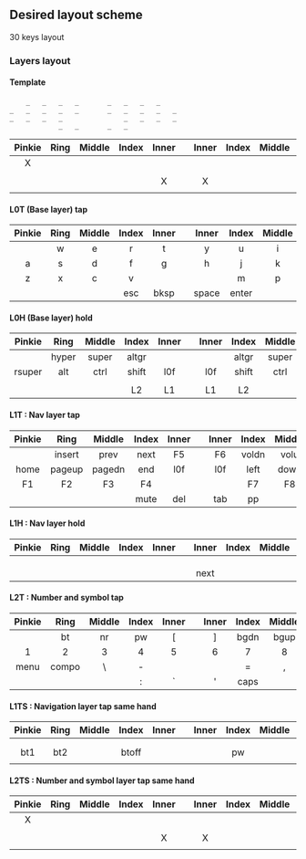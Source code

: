 <!-- vim: set nosmarttab noexpandtab tabstop=8 tw=0: -->

## Desired layout scheme

30 keys layout

### Layers layout

#### Template

```
	_	_	_	_		_	_	_	_
_	_	_	_	_		_	_	_	_	_
_	_	_	_	 		 	_	_	_	_
			_	_		_	_
```

|Pinkie	| Ring	|Middle	| Index	| Inner	|   	| Inner	| Index	|Middle	| Ring	|Pinkie	|
|:-----:|:-----:|:-----:|:-----:|:-----:|-------|:-----:|:-----:|:-----:|:-----:|:-----:|
|   X	|	|	|	|	|	|	|	|	|	|   X	|
|	|	|	|	|	|	|	|	|	|	|	|
|	|	|	|	|   X	|	|   X	|	|	|	|	|
|	|	|	|	|	|	|	|	|	|	|	|

#### L0T (Base layer) tap

|Pinkie	|Ring	|Middle	|Index	|Inner	|   	|Inner	|Index	|Middle	|Ring	|Pinkie	|
|:-----:|:-----:|:-----:|:-----:|:-----:|-------|:-----:|:-----:|:-----:|:-----:|:-----:|
|	|w	|e	|r	|t	|	|y	|u	|i	|o	|	|
|a	|s	|d	|f	|g	|	|h	|j	|k	|l	|n	|
|z	|x	|c	|v	| 	|	| 	|m	|p	|b	|q	|
|	|	|	|esc	|bksp	|	|space	|enter	|	|	|	|

#### L0H (Base layer) hold

|Pinkie	|Ring	|Middle	|Index	|Inner	|   	|Inner	|Index	|Middle	|Ring	|Pinkie	|
|:-----:|:-----:|:-----:|:-----:|:-----:|-------|:-----:|:-----:|:-----:|:-----:|:-----:|
|	|hyper	|super	|altgr	| 	|	| 	|altgr	|super	|hyper	|	|
|rsuper	|alt	|ctrl	|shift	|l0f	|	|l0f	|shift	|ctrl	|alt	|rsuper	|
|	|	|	|	| 	|	| 	|	|	|	|	|
|	|	|	|L2	|L1	|	|L1	|L2	|	|	|	|

#### L1T : Nav layer tap

|Pinkie	|Ring	|Middle	|Index	|Inner	|   	|Inner	|Index	|Middle	|Ring	|Pinkie	|
|:-----:|:-----:|:-----:|:-----:|:-----:|-------|:-----:|:-----:|:-----:|:-----:|:-----:|
|	|insert	|prev	|next	|F5	|	|F6	|voldn	|volu	|print	|	|
|home	|pageup	|pagedn	|end	|l0f	|	|l0f	|left	|down	|up	|right	|
|F1	|F2	|F3	|F4	| 	|	| 	|F7	|F8	|F9	|F10	|
|	|	|	|mute	|del	|	|tab	|pp	|	|	|	|

#### L1H : Nav layer hold

|Pinkie	|Ring	|Middle	|Index	|Inner	|   	|Inner	|Index	|Middle	|Ring	|Pinkie	|
|:-----:|:-----:|:-----:|:-----:|:-----:|-------|:-----:|:-----:|:-----:|:-----:|:-----:|
|	|       |	|       |       |	|       |       |       |       |	|
|       |       |	|       |       |	|       |       |       |       |       |
|       |       |	|       |       |	|       |       |       |       |       |
|	|	|	|   	|       |	|next	|       |       |       |       |

#### L2T : Number and symbol tap

|Pinkie	|Ring	|Middle	|Index	|Inner	|   	|Inner	|Index	|Middle	|Ring	|Pinkie	|
|:-----:|:-----:|:-----:|:-----:|:-----:|-------|:-----:|:-----:|:-----:|:-----:|:-----:|
|	|bt	|nr	|pw	| [	|       | ]     |bgdn	|bgup	|display|	|
|1	|2	|3	|4      |5	|	|6	|7	|8	|9	|0	|
|menu	|compo	|\	| -	|       |	|       | =	|,	|.	|/	|
|	|	|	|:	|\`	|	|'      |caps	|       |       |       |

#### L1TS : Navigation layer tap same hand

|Pinkie	| Ring	|Middle	| Index	| Inner	|   	| Inner	| Index	|Middle	| Ring	|Pinkie	|
|:-----:|:-----:|:-----:|:-----:|:-----:|-------|:-----:|:-----:|:-----:|:-----:|:-----:|
|	|	|	|	|	|	|	|	|	|	|	|
|	|	|	|	|	|	|	|	|	|	|	|
|bt1	|bt2	|	|btoff	|	|	|	|pw	|	|nr	|	|
|	|	|	|	|	|	|	|	|	|	|	|

#### L2TS : Number and symbol layer tap same hand

|Pinkie	| Ring	|Middle	| Index	| Inner	|   	| Inner	| Index	|Middle	| Ring	|Pinkie	|
|:-----:|:-----:|:-----:|:-----:|:-----:|-------|:-----:|:-----:|:-----:|:-----:|:-----:|
|   X	|	|	|	|	|	|	|	|	|	|   X	|
|	|	|	|	|	|	|	|	|	|	|	|
|	|	|	|	|   X	|	|   X	|	|	|	|	|
|	|	|	|	|	|	|	|	|	|	|	|
